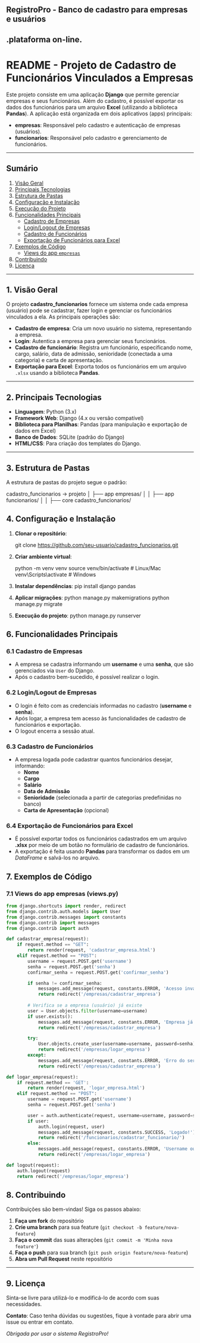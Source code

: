 ## RegistroPro - Banco de cadastro para empresas e usuários
## .plataforma on-line.

# README - Projeto de Cadastro de Funcionários Vinculados a Empresas

Este projeto consiste em uma aplicação **Django** que permite gerenciar empresas e seus funcionários. Além do cadastro, é possível exportar os dados dos funcionários para um arquivo **Excel** (utilizando a biblioteca **Pandas**). A aplicação está organizada em dois aplicativos (apps) principais:

- **empresas**: Responsável pelo cadastro e autenticação de empresas (usuários).
- **funcionarios**: Responsável pelo cadastro e gerenciamento de funcionários.

---

## Sumário

1. [Visão Geral](#visão-geral)  
2. [Principais Tecnologias](#principais-tecnologias)  
3. [Estrutura de Pastas](#estrutura-de-pastas)  
4. [Configuração e Instalação](#configuração-e-instalação)  
5. [Execução do Projeto](#execução-do-projeto)  
6. [Funcionalidades Principais](#funcionalidades-principais)  
   - [Cadastro de Empresas](#cadastro-de-empresas)  
   - [Login/Logout de Empresas](#loginlogout-de-empresas)  
   - [Cadastro de Funcionários](#cadastro-de-funcionários)  
   - [Exportação de Funcionários para Excel](#exportação-de-funcionários-para-excel)  
7. [Exemplos de Código](#exemplos-de-código)  
   - [Views do app `empresas`](#views-do-app-empresas)  
8. [Contribuindo](#contribuindo)  
9. [Licença](#licença)  

---

## 1. Visão Geral

O projeto **cadastro_funcionarios** fornece um sistema onde cada empresa (usuário) pode se cadastrar, fazer login e gerenciar os funcionários vinculados a ela. As principais operações são:

- **Cadastro de empresa**: Cria um novo usuário no sistema, representando a empresa.  
- **Login**: Autentica a empresa para gerenciar seus funcionários.  
- **Cadastro de funcionário**: Registra um funcionário, especificando nome, cargo, salário, data de admissão, senioridade (conectada a uma categoria) e carta de apresentação.  
- **Exportação para Excel**: Exporta todos os funcionários em um arquivo `.xlsx` usando a biblioteca **Pandas**.  

---

## 2. Principais Tecnologias

- **Linguagem**: Python (3.x)  
- **Framework Web**: Django (4.x ou versão compatível)  
- **Biblioteca para Planilhas**: Pandas (para manipulação e exportação de dados em Excel)  
- **Banco de Dados**: SQLite (padrão do Django)
- **HTML/CSS**: Para criação dos templates do Django.  

---

## 3. Estrutura de Pastas

A estrutura de pastas do projeto segue o padrão:

cadastro_funcionarios -> projeto
│
├── app empresas/
│ │
├── app funcionarios/
│  │
├── core cadastro_funcionarios/

## 4. Configuração e Instalação

1. **Clonar o repositório**:

   git clone https://github.com/seu-usuario/cadastro_funcionarios.git

2. **Criar ambiente virtual**:

    python -m venv venv
    source venv/bin/activate  # Linux/Mac
    venv\Scripts\activate     # Windows

3. **Instalar dependências**:
    pip install django pandas

4. **Aplicar migrações**:
    python manage.py makemigrations
    python manage.py migrate

5. **Execução do projeto**:
    python manage.py runserver

## 6. Funcionalidades Principais

### 6.1 Cadastro de Empresas

- A empresa se cadastra informando um **username** e uma **senha**, que são gerenciados via `User` do Django.  
- Após o cadastro bem-sucedido, é possível realizar o login.

### 6.2 Login/Logout de Empresas

- O login é feito com as credenciais informadas no cadastro (**username** e **senha**).  
- Após logar, a empresa tem acesso às funcionalidades de cadastro de funcionários e exportação.  
- O logout encerra a sessão atual.

### 6.3 Cadastro de Funcionários

- A empresa logada pode cadastrar quantos funcionários desejar, informando:  
  - **Nome**  
  - **Cargo**  
  - **Salário**  
  - **Data de Admissão**  
  - **Senioridade** (selecionada a partir de categorias predefinidas no banco)  
  - **Carta de Apresentação** (opcional)

### 6.4 Exportação de Funcionários para Excel

- É possível exportar todos os funcionários cadastrados em um arquivo **.xlsx** por meio de um botão no formulário de cadastro de funcionários.  
- A exportação é feita usando **Pandas** para transformar os dados em um *DataFrame* e salvá-los no arquivo.

## 7. Exemplos de Código

### 7.1 Views do app empresas (views.py)
```python
from django.shortcuts import render, redirect
from django.contrib.auth.models import User
from django.contrib.messages import constants
from django.contrib import messages
from django.contrib import auth

def cadastrar_empresa(request):
    if request.method == "GET":
        return render(request, 'cadastrar_empresa.html')
    elif request.method == "POST":
        username = request.POST.get('username')
        senha = request.POST.get('senha')
        confirmar_senha = request.POST.get('confirmar_senha')

        if senha != confirmar_senha:
            messages.add_message(request, constants.ERROR, 'Acesso inválido!')
            return redirect('/empresas/cadastrar_empresa')
        
        # Verifica se a empresa (usuário) já existe
        user = User.objects.filter(username=username)
        if user.exists():
            messages.add_message(request, constants.ERROR, 'Empresa já cadastrada!')
            return redirect('/empresas/cadastrar_empresa')

        try:
            User.objects.create_user(username=username, password=senha)
            return redirect('/empresas/logar_empresa')
        except:
            messages.add_message(request, constants.ERROR, 'Erro do servidor!')
            return redirect('/empresas/cadastrar_empresa')

def logar_empresa(request):
    if request.method == 'GET':
        return render(request, 'logar_empresa.html')
    elif request.method == "POST":
        username = request.POST.get('username')
        senha = request.POST.get('senha')

        user = auth.authenticate(request, username=username, password=senha)
        if user:
            auth.login(request, user)
            messages.add_message(request, constants.SUCCESS, 'Logado!')
            return redirect('/funcionarios/cadastrar_funcionario/')
        else:
            messages.add_message(request, constants.ERROR, 'Username ou senha inválidos')
            return redirect('/empresas/logar_empresa')

def logout(request):
    auth.logout(request)
    return redirect('/empresas/logar_empresa')
```

## 8. Contribuindo

Contribuições são bem-vindas! Siga os passos abaixo:

1. **Faça um fork** do repositório  
2. **Crie uma branch** para sua feature (`git checkout -b feature/nova-feature`)  
3. **Faça o commit** das suas alterações (`git commit -m 'Minha nova feature'`)  
4. **Faça o push** para sua branch (`git push origin feature/nova-feature`)  
5. **Abra um Pull Request** neste repositório  

---

## 9. Licença

Sinta-se livre para utilizá-lo e modificá-lo de acordo com suas necessidades.

**Contato**: Caso tenha dúvidas ou sugestões, fique à vontade para abrir uma issue ou entrar em contato.

*Obrigada por usar o sistema RegistroPro!*
